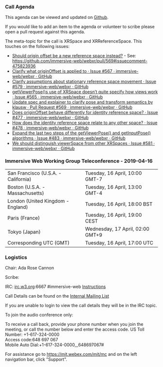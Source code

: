 ### Call Agenda

This agenda can be viewed and updated on [Github](https://github.com/immersive-web/administrivia/blob/master/meetings/wg/2019-04-16-Immersive_Web_Working_Group_Teleconference-agenda.md).

If you would like to add an item to the agenda or volunteer to scribe please open a pull request against this agenda.

The meta-topic for the call is XRSpace and XRReferenceSpace.  This touches on the following issues:

* [Should origin offset be a new reference space instead?](https://github.com/immersive-web/webxr/issues/580) - See: https://github.com/immersive-web/webxr/pull/569#issuecomment-475823936
* [Clarify what originOffset is applied to · Issue #567 · immersive-web/webxr · GitHub](https://github.com/immersive-web/webxr/issues/567)
* [Clarify assumptions about stationary reference space movement · Issue #579 · immersive-web/webxr · GitHub](https://github.com/immersive-web/webxr/issues/579)
* [getViewerPose()s use of XRSpace doesn’t quite specify how views work · Issue #565 · immersive-web/webxr · GitHub](https://github.com/immersive-web/webxr/issues/565)
* [Update spec and explainer to clarify pose and transform semantics by klausw · Pull Request #569 · immersive-web/webxr · GitHub](https://github.com/immersive-web/webxr/pull/569)
* [Does originOffset behave differently for identity reference space? · Issue #477 · immersive-web/webxr · GitHub](https://github.com/immersive-web/webxr/issues/477)
* [How does the identity reference space relate to any other space? · Issue #478 · immersive-web/webxr · GitHub](https://github.com/immersive-web/webxr/issues/478)
* [Expand the last two steps of the getViewerPose() and getInputPose() algorithms · Issue #483 · immersive-web/webxr · GitHub](https://github.com/immersive-web/webxr/issues/483)
* [We should distinguish viewerSpace from other XRSpaces · Issue #581 · immersive-web/webxr · GitHub](https://github.com/immersive-web/webxr/issues/581)

### Immersive Web Working Group Teleconference - 2019-04-16

<table>
<tr><td> San Francisco (U.S.A. - California) <td> Tuesday, 16 April, 10:00 GMT-7
<tr><td> Boston (U.S.A. - Massachusetts) <td> Tuesday, 16 April, 13:00 GMT-4
<tr><td> London (United Kingdom - England) <td> Tuesday, 16 April, 18:00 BST
<tr><td> Paris (France) <td> Tuesday, 16 April, 19:00 CEST
<tr><td> Tokyo (Japan) <td> Wednesday, 17 April, 02:00 GMT+9
<tr><td> Corresponding UTC (GMT) <td> Tuesday, 16 April, 17:00 UTC
</table>

### Logistics

Chair: Ada Rose Cannon

Scribe:

IRC: [irc.w3.org](http://irc.w3.org/):6667 #immersive-web [Instructions](https://github.com/immersive-web/administrivia/blob/master/IRC.md)

Call Details can be found on the [Internal Mailing List](https://lists.w3.org/Archives/Member/internal-immersive-web/2019Feb/0002.html)

If you are unable to login to view the call details they will be in the IRC topic.

To join the audio conference only: 

To receive a call back, provide your phone number when you join the meeting, or call the number below and enter the access code.
US Toll Number: +1-617-324-0000  
Access code:648 697 067  
Mobile Auto Dial:+1-617-324-0000,,,648697067#

For assistance go to https://mit.webex.com/mit/mc  and on the left navigation bar, click "Support".
          
